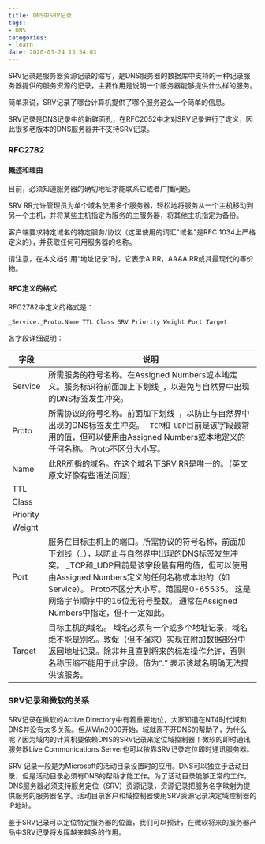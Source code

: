 ```yaml
---
title: DNS中SRV记录
tags:
- DNS
categories:
- learn
date: 2020-03-24 13:54:03
---
```


SRV记录是服务器资源记录的缩写，是DNS服务器的数据库中支持的一种记录服务器提供的服务资源的记录，主要作用是说明一个服务器能够提供什么样的服务。

简单来说，SRV记录了哪台计算机提供了哪个服务这么一个简单的信息。

SRV记录是DNS记录中的新鲜面孔，在RFC2052中才对SRV记录进行了定义，因此很多老版本的DNS服务器并不支持SRV记录。

### RFC2782

#### 概述和理由

目前，必须知道服务器的确切地址才能联系它或者广播问题。

SRV RR允许管理员为单个域名使用多个服务器，轻松地将服务从一个主机移动到另一个主机，并将某些主机指定为服务的主服务器，将其他主机指定为备份。

客户端要求特定域名的特定服务/协议（这里使用的词汇"域名"是RFC 1034上严格定义的），并获取任何可用服务器的名称。

请注意，在本文档引用“地址记录”时，它表示A RR，AAAA RR或其最现代的等价物。

#### RFC定义的格式

RFC2782中定义的格式是：

```bash
_Service._Proto.Name TTL Class SRV Priority Weight Port Target
```

各字段详细说明：

| 字段 | 说明 |
| -------- | ----------- |
| Service | 所需服务的符号名称。在Assigned Numbers或本地定义。服务标识符前面加上下划线`_`，以避免与自然界中出现的DNS标签发生冲突。 |
| Proto | 所需协议的符号名称。前面加下划线`_`，以防止与自然界中出现的DNS标签发生冲突。 `_TCP`和`_UDP`目前是该字段最常用的值，但可以使用由Assigned Numbers或本地定义的任何名称。 Proto不区分大小写。 |
| Name | 此RR所指的域名。在这个域名下SRV RR是唯一的。（英文原文好像有些语法问题） |
| TTL |  |
| Class |  |
| Priority |  |
| Weight |  |
| Port | 服务在目标主机上的端口。所需协议的符号名称，前面加下划线（_），以防止与自然界中出现的DNS标签发生冲突。 _TCP和_UDP目前是该字段最有用的值，但可以使用由Assigned Numbers定义的任何名称或本地的（如Service）。 Proto不区分大小写。范围是0-65535。 这是网络字节顺序中的16位无符号整数。 通常在Assigned Numbers中指定，但不一定如此。 |
| Target | 目标主机的域名。 域名必须有一个或多个地址记录，域名绝不能是别名。敦促（但不强求）实现在附加数据部分中返回地址记录。除非并且直到将来的标准操作允许，否则名称压缩不能用于此字段。值为“.” 表示该域名明确无法提供该服务。 |

### SRV记录和微软的关系

SRV记录在微软的Active Directory中有着重要地位，大家知道在NT4时代域和DNS并没有太多关系。但从Win2000开始，域就离不开DNS的帮助了，为什么呢？因为域内的计算机要依赖DNS的SRV记录来定位域控制器！微软的即时通讯服务器Live Communications Server也可以依靠SRV记录定位即时通讯服务器。

SRV 记录一般是为Microsoft的活动目录设置时的应用。DNS可以独立于活动目录，但是活动目录必须有DNS的帮助才能工作。为了活动目录能够正常的工作，DNS服务器必须支持服务定位（SRV）资源记录，资源记录把服务名字映射为提供服务的服务器名字。活动目录客户和域控制器使用SRV资源记录决定域控制器的IP地址。

鉴于SRV记录可以定位特定服务器的位置，我们可以预计，在微软将来的服务器产品中SRV记录将发挥越来越多的作用。
